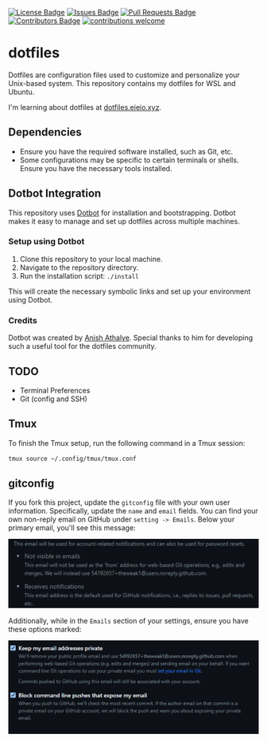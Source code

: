 [![License Badge](https://img.shields.io/github/license/theweak1/dotfiles)](https://github.com/theweak1/dotfiles/blob/main/LICENSE)
[![Issues Badge](https://img.shields.io/github/issues/theweak1/dotfiles)](https://github.com/theweak1/dotfiles/issues)
[![Pull Requests Badge](https://img.shields.io/github/issues-pr/theweak1/dotfiles)](https://github.com/theweak1/dotfiles/pulls)
[![Contributors Badge](https://img.shields.io/github/contributors/theweak1/dotfiles)](https://github.com/theweak1/dotfiles/graphs/contributors)
[![contributions welcome](https://img.shields.io/badge/contributions-welcome-brightgreen.svg?style=flat)](https://github.com/theweak1/dotfiles/issues)

# dotfiles
Dotfiles are configuration files used to customize and personalize your Unix-based system. This repository contains my dotfiles for WSL and Ubuntu.

I'm learning about dotfiles at [dotfiles.eieio.xyz](http://dotfiles.eieio.xyz).

## Dependencies
- Ensure you have the required software installed, such as Git, etc.
- Some configurations may be specific to certain terminals or shells. Ensure you have the necessary tools installed.

## Dotbot Integration

This repository uses [Dotbot](https://github.com/anishathalye/dotbot) for installation and bootstrapping. Dotbot makes it easy to manage and set up dotfiles across multiple machines.

### Setup using Dotbot

1. Clone this repository to your local machine.
2. Navigate to the repository directory.
3. Run the installation script: `./install`

This will create the necessary symbolic links and set up your environment using Dotbot.

### Credits

Dotbot was created by [Anish Athalye](https://github.com/anishathalye). Special thanks to him for developing such a useful tool for the dotfiles community.

## TODO
- Terminal Preferences
- Git (config and SSH)

## Tmux
To finish the Tmux setup, run the following command in a Tmux session:
```bash
tmux source ~/.config/tmux/tmux.conf
```

## gitconfig
If you fork this project, update the `gitconfig` file with your own user information. Specifically, update the `name` and `email` fields. You can find your own non-reply email on GitHub under `setting -> Emails`. Below your primary email, you'll see this message:

![no-reply image message](./assets/no-reply-email.png)

Additionally, while in the `Emails` section of your settings, ensure you have these options marked:

![protect email options](./assets/email-options.png)

